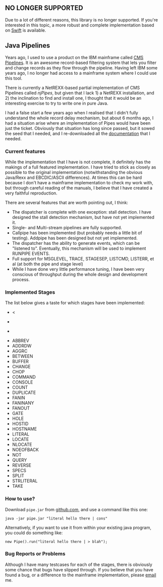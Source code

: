 ## NO LONGER SUPPORTED
Due to a lot of different reasons, this library is no longer supported.  If you're interested in this topic, a more robust and complete implementation based on [Swift](https://github.com/edwardaux/pipes) is available.

## Java Pipelines ##
Years ago, I used to use a product on the IBM mainframe called [CMS Pipelines](http://www.vm.ibm.com/pipelines/).  It is an awesome 
record-based filtering system that lets you filter and change records as they flow through the pipeline.  Having left IBM some years ago, I no 
longer had access to a mainframe system where I could use this tool.

There is currently a NetREXX-based partial implementation of CMS Pipelines called _njPipes_, but given that I lack 1) a NetREXX installation, 
and 2) the inclination to find and install one, I thought that it would be an interesting exercise to try to write one in pure Java. 
 
I had a false start a few years ago when I realised that I didn't fully understand the whole record delay mechanism, but about 6 months 
ago, I had a situation arise where an implementation of Pipes would have been just the ticket.  Obviously that situation has long since passed, 
but it sowed the seed that I needed, and I re-downloaded all the [documentation](http://vm.marist.edu/~pipeline/) that I needed.

### Current features
While the implementation that I have is not complete, it definitely has the makings of a full featured implementation.  I have tried to
stick as closely as possible to the original implementation (notwithstanding the obvious Java/Rexx and EBCDIC/ASCII differences).  At times
this can be hard because I don't have a mainframe implementation to check my work with, but through careful reading of the manuals, I
believe that I have created a very faithful reproduction.

There are several features that are worth pointing out, I think:

* The dispatcher is complete with one exception: stall detection.  I have designed the stall detection mechanism, but have not yet implemented it.
* Single- and Multi-stream pipelines are fully supported.
* Callpipe has been implemented (but probably needs a little bit of testing).  Addpipe has been designed but not yet implemented.
* The dispatcher has the ability to generate events, which can be "listened to".  Eventually, this mechanism will be used to implement RUNPIPE EVENTS.
* Full support for MSGLEVEL, TRACE, STAGESEP, LISTCMD, LISTERR, et al (at both the pipe and stage level)
* While I have done very little performance tuning, I have been very conscious of throughput during the whole design and development process.

### Implemented Stages ###
The list below gives a taste for which stages have been implemented:

* <
* >
* >>
* ABBREV
* ADDRDW
* AGGRC
* BETWEEN
* BUFFER
* CHANGE
* CHOP
* COMMAND
* CONSOLE
* COUNT
* DUPLICATE
* FANIN
* FANINANY
* FANOUT
* GATE
* HOLE
* HOSTID
* HOSTNAME
* LITERAL
* LOCATE
* NLOCATE
* NOEOFBACK
* NOT
* QUERY
* REVERSE
* SPECS
* SPLIT
* STRLITERAL
* TAKE

### How to use? ###
Download `pipe.jar` from [github.com](https://github.com/edwardaux/Pipelines), and use a command like this one:

	java -jar pipe.jar "literal hello there | cons"

Alternatively, if you want to use it from within your existing java program, you could do something like:

	new Pipe().run("literal hello there | > blah");

### Bug Reports or Problems ###

Although I have many testcases for each of the stages, there is obviously some chance that bugs have slipped through. If you believe 
that you have found a bug, or a difference to the mainframe implementation, please [email](mailto:craig@hae.com.au) me.
